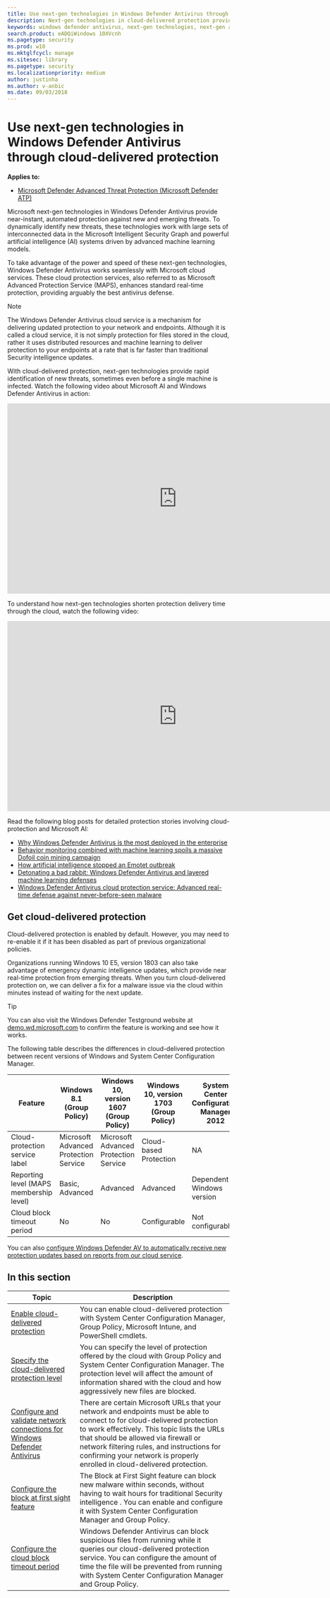 ```yaml
---
title: Use next-gen technologies in Windows Defender Antivirus through cloud-delivered protection
description: Next-gen technologies in cloud-delivered protection provide an advanced level of fast, robust antivirus detection.
keywords: windows defender antivirus, next-gen technologies, next-gen av, machine learning, antimalware, security, defender, cloud, cloud-delivered protection
search.product: eADQiWindows 10XVcnh
ms.pagetype: security
ms.prod: w10
ms.mktglfcycl: manage
ms.sitesec: library
ms.pagetype: security
ms.localizationpriority: medium
author: justinha
ms.author: v-anbic
ms.date: 09/03/2018
---
```


# Use next-gen technologies in Windows Defender Antivirus through cloud-delivered protection

**Applies to:**

- [Microsoft Defender Advanced Threat Protection (Microsoft Defender ATP)](https://go.microsoft.com/fwlink/p/?linkid=2069559)

Microsoft next-gen technologies in Windows Defender Antivirus provide near-instant, automated protection against new and emerging threats. To dynamically identify new threats, these technologies work with large sets of interconnected data in the Microsoft Intelligent Security Graph and powerful artificial intelligence (AI) systems driven by advanced machine learning models.  

To take advantage of the power and speed of these next-gen technologies, Windows Defender Antivirus works seamlessly with Microsoft cloud services. These cloud protection services, also referred to as Microsoft Advanced Protection Service (MAPS), enhances standard real-time protection, providing arguably the best antivirus defense. 


>[!NOTE] 
>The Windows Defender Antivirus cloud service is a mechanism for delivering updated protection to your network and endpoints. Although it is called a cloud service, it is not simply protection for files stored in the cloud, rather it uses distributed resources and machine learning to deliver protection to your endpoints at a rate that is far faster than traditional Security intelligence updates.

With cloud-delivered protection, next-gen technologies provide rapid identification of new threats, sometimes even before a single machine is infected. Watch the following video about Microsoft AI and Windows Defender Antivirus in action: 
 
<iframe 
src="https://www.microsoft.com/en-us/videoplayer/embed/RE1Yu4B" width="768" height="432" allowFullScreen="true" frameBorder="0" scrolling="no"></iframe>

To understand how next-gen technologies shorten protection delivery time through the cloud, watch the following video: 
 
<iframe 
src="https://videoplayercdn.osi.office.net/embed/c2f20f59-ca56-4a7b-ba23-44c60bc62c59" width="768" height="432" allowFullScreen="true" frameBorder="0" scrolling="no"></iframe>

Read the following blog posts for detailed protection stories involving cloud-protection and Microsoft AI: 

- [Why Windows Defender Antivirus is the most deployed in the enterprise](https://cloudblogs.microsoft.com/microsoftsecure/2018/03/22/why-windows-defender-antivirus-is-the-most-deployed-in-the-enterprise/) 
- [Behavior monitoring combined with machine learning spoils a massive Dofoil coin mining campaign](https://cloudblogs.microsoft.com/microsoftsecure/2018/03/07/behavior-monitoring-combined-with-machine-learning-spoils-a-massive-dofoil-coin-mining-campaign/)
- [How artificial intelligence stopped an Emotet outbreak](https://cloudblogs.microsoft.com/microsoftsecure/2018/02/14/how-artificial-intelligence-stopped-an-emotet-outbreak/)
- [Detonating a bad rabbit: Windows Defender Antivirus and layered machine learning defenses](https://cloudblogs.microsoft.com/microsoftsecure/2017/12/11/detonating-a-bad-rabbit-windows-defender-antivirus-and-layered-machine-learning-defenses/)
- [Windows Defender Antivirus cloud protection service: Advanced real-time defense against never-before-seen malware](https://cloudblogs.microsoft.com/microsoftsecure/2017/07/18/windows-defender-antivirus-cloud-protection-service-advanced-real-time-defense-against-never-before-seen-malware/) 
 
## Get cloud-delivered protection 

Cloud-delivered protection is enabled by default. However, you may need to re-enable it if it has been disabled as part of previous organizational policies.

Organizations running Windows 10 E5, version 1803 can also take advantage of emergency dynamic intelligence updates, which provide near real-time protection from emerging threats. When you turn cloud-delivered protection on, we can deliver a fix for a malware issue via the cloud within minutes instead of waiting for the next update.

>[!TIP]
>You can also visit the Windows Defender Testground website at [demo.wd.microsoft.com](https://demo.wd.microsoft.com?ocid=cx-wddocs-testground) to confirm the feature is working and see how it works.


The following table describes the differences in cloud-delivered protection between recent versions of Windows and System Center Configuration Manager.


Feature | Windows 8.1 (Group Policy) | Windows 10, version 1607 (Group Policy) | Windows 10, version 1703 (Group Policy) | System Center Configuration Manager 2012 | System Center Configuration Manager (Current Branch) | Microsoft Intune
---|---|---|---|---|---|---
Cloud-protection service label | Microsoft Advanced Protection Service | Microsoft Advanced Protection Service | Cloud-based Protection | NA | Cloud protection service | Microsoft Advanced Protection Service
Reporting level (MAPS membership level) | Basic, Advanced | Advanced | Advanced | Dependent on Windows version | Dependent on Windows version | Dependent on Windows version
Cloud block timeout period | No | No | Configurable | Not configurable | Configurable | Configurable
 
You can also [configure Windows Defender AV to automatically receive new protection updates based on reports from our cloud service](manage-event-based-updates-windows-defender-antivirus.md#cloud-report-updates).


## In this section

 Topic | Description 
---|---
[Enable cloud-delivered protection](enable-cloud-protection-windows-defender-antivirus.md) | You can enable cloud-delivered protection with System Center Configuration Manager, Group Policy, Microsoft Intune, and PowerShell cmdlets.
[Specify the cloud-delivered protection level](specify-cloud-protection-level-windows-defender-antivirus.md) | You can specify the level of protection offered by the cloud with Group Policy and System Center Configuration Manager. The protection level will affect the amount of information shared with the cloud and how aggressively new files are blocked.
[Configure and validate network connections for Windows Defender Antivirus](configure-network-connections-windows-defender-antivirus.md) | There are certain Microsoft URLs that your network and endpoints must be able to connect to for cloud-delivered protection to work effectively. This topic lists the URLs that should be allowed via firewall or network filtering rules, and instructions for confirming your network is properly enrolled in cloud-delivered protection.
[Configure the block at first sight feature](configure-block-at-first-sight-windows-defender-antivirus.md) | The Block at First Sight feature can block new malware within seconds, without having to wait hours for traditional Security intelligence . You can enable and configure it with System Center Configuration Manager and Group Policy.
[Configure the cloud block timeout period](configure-cloud-block-timeout-period-windows-defender-antivirus.md) | Windows Defender Antivirus can block suspicious files from running while it queries our cloud-delivered protection service. You can configure the amount of time the file will be prevented from running with System Center Configuration Manager and Group Policy.
